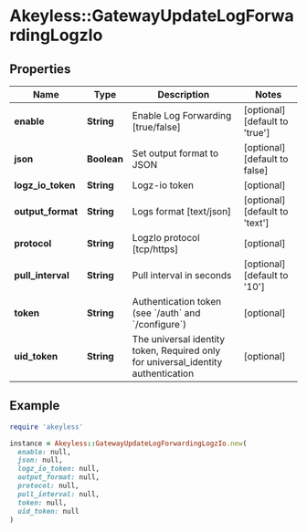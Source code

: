 # Akeyless::GatewayUpdateLogForwardingLogzIo

## Properties

| Name | Type | Description | Notes |
| ---- | ---- | ----------- | ----- |
| **enable** | **String** | Enable Log Forwarding [true/false] | [optional][default to &#39;true&#39;] |
| **json** | **Boolean** | Set output format to JSON | [optional][default to false] |
| **logz_io_token** | **String** | Logz-io token | [optional] |
| **output_format** | **String** | Logs format [text/json] | [optional][default to &#39;text&#39;] |
| **protocol** | **String** | LogzIo protocol [tcp/https] | [optional] |
| **pull_interval** | **String** | Pull interval in seconds | [optional][default to &#39;10&#39;] |
| **token** | **String** | Authentication token (see &#x60;/auth&#x60; and &#x60;/configure&#x60;) | [optional] |
| **uid_token** | **String** | The universal identity token, Required only for universal_identity authentication | [optional] |

## Example

```ruby
require 'akeyless'

instance = Akeyless::GatewayUpdateLogForwardingLogzIo.new(
  enable: null,
  json: null,
  logz_io_token: null,
  output_format: null,
  protocol: null,
  pull_interval: null,
  token: null,
  uid_token: null
)
```

